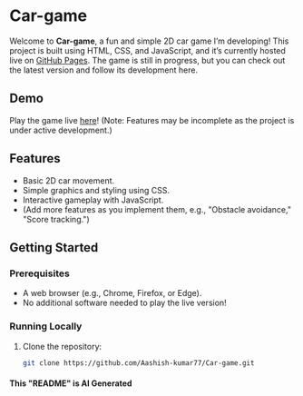 # Car-game

Welcome to **Car-game**, a fun and simple 2D car game I’m developing! This project is built using HTML, CSS, and JavaScript, and it’s currently hosted live on [GitHub Pages](https://aashish-kumar77.github.io/Car-game/). The game is still in progress, but you can check out the latest version and follow its development here.

## Demo
Play the game live [here](https://aashish-kumar77.github.io/Car-game/)! (Note: Features may be incomplete as the project is under active development.)

## Features
- Basic 2D car movement.
- Simple graphics and styling using CSS.
- Interactive gameplay with JavaScript.
- (Add more features as you implement them, e.g., "Obstacle avoidance," "Score tracking.")

## Getting Started

### Prerequisites
- A web browser (e.g., Chrome, Firefox, or Edge).
- No additional software needed to play the live version!

### Running Locally
1. Clone the repository:
   ```bash
   git clone https://github.com/Aashish-kumar77/Car-game.git

  #### This "README" is AI Generated
